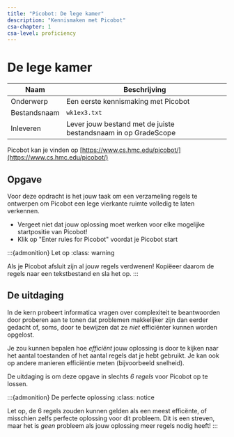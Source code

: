 ```yaml
---
title: "Picobot: De lege kamer"
description: "Kennismaken met Picobot"
csa-chapter: 1
csa-level: proficiency
---
```


# De lege kamer

| Naam         | Beschrijving                                                   |
|--------------|----------------------------------------------------------------|
| Onderwerp    | Een eerste kennismaking met Picobot                            |
| Bestandsnaam | `wk1ex3.txt`                                                   |
| Inleveren    | Lever jouw bestand met de juiste bestandsnaam in op GradeScope |


Picobot kan je vinden op [https://www.cs.hmc.edu/picobot/](https://www.cs.hmc.edu/picobot/)

## Opgave

Voor deze opdracht is het jouw taak om een verzameling regels te ontwerpen om Picobot een lege vierkante ruimte volledig te laten verkennen.

- Vergeet niet dat jouw oplossing moet werken voor elke mogelijke startpositie van Picobot!
- Klik op "Enter rules for Picobot" voordat je Picobot start

:::{admonition} Let op
:class: warning

Als je Picobot afsluit zijn al jouw regels verdwenen! Kopiëeer daarom de regels naar een tekstbestand en sla het op.
:::


## De uitdaging

In de kern probeert informatica vragen over complexiteit te  beantwoorden door proberen aan te tonen dat problemen makkelijker zijn dan eerder gedacht of, soms, door te bewijzen dat ze *niet* efficiënter kunnen worden opgelost.

Je zou kunnen bepalen hoe *efficiënt* jouw oplossing is door te kijken naar het aantal toestanden of het aantal regels dat je hebt gebruikt. Je kan ook op andere manieren efficiëntie meten (bijvoorbeeld snelheid).

De uitdaging is om deze opgave in slechts *6 regels* voor Picobot op te lossen.

:::{admonition} De perfecte oplossing
:class: notice

Let op, de 6 regels zouden kunnen gelden als een meest efficënte, of misschien zelfs perfecte oplossing voor dit probleem. Dit is een streven, maar het is *geen* probleem als jouw oplossing meer regels nodig heeft!
:::


